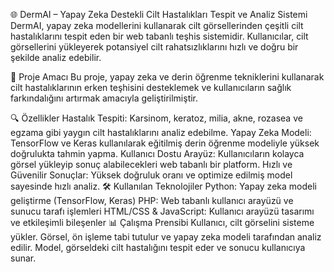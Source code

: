 🌐 DermAI – Yapay Zeka Destekli Cilt Hastalıkları Tespit ve Analiz Sistemi
DermAI, yapay zeka modellerini kullanarak cilt görsellerinden çeşitli cilt hastalıklarını tespit eden bir web tabanlı teşhis sistemidir. Kullanıcılar, cilt görsellerini yükleyerek potansiyel cilt rahatsızlıklarını hızlı ve doğru bir şekilde analiz edebilir.

📌 Proje Amacı
Bu proje, yapay zeka ve derin öğrenme tekniklerini kullanarak cilt hastalıklarının erken teşhisini desteklemek ve kullanıcıların sağlık farkındalığını artırmak amacıyla geliştirilmiştir.

🔍 Özellikler
Hastalık Tespiti: Karsinom, keratoz, milia, akne, rozasea ve egzama gibi yaygın cilt hastalıklarını analiz edebilme.
Yapay Zeka Modeli: TensorFlow ve Keras kullanılarak eğitilmiş derin öğrenme modeliyle yüksek doğrulukta tahmin yapma.
Kullanıcı Dostu Arayüz: Kullanıcıların kolayca görsel yükleyip sonuç alabilecekleri web tabanlı bir platform.
Hızlı ve Güvenilir Sonuçlar: Yüksek doğruluk oranı ve optimize edilmiş model sayesinde hızlı analiz.
🛠️ Kullanılan Teknolojiler
Python: Yapay zeka modeli geliştirme (TensorFlow, Keras)
PHP: Web tabanlı kullanıcı arayüzü ve sunucu tarafı işlemleri
HTML/CSS & JavaScript: Kullanıcı arayüzü tasarımı ve etkileşimli bileşenler
📊 Çalışma Prensibi
Kullanıcı, cilt görselini sisteme yükler.
Görsel, ön işleme tabi tutulur ve yapay zeka modeli tarafından analiz edilir.
Model, görseldeki cilt hastalığını tespit eder ve sonucu kullanıcıya sunar.

